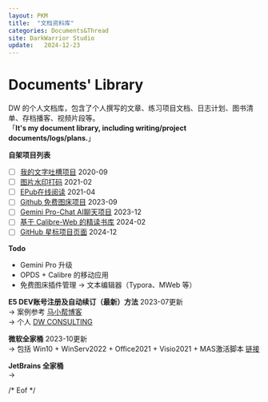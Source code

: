 ```yaml
---
layout: PKM
title:  "文档资料库"
categories: Documents&Thread
site: DarkWarrior Studio
update:   2024-12-23
---
```


# Documents' Library 

DW 的个人文档库，包含了个人撰写的文章、练习项目文档、日志计划、图书清单、存档播客、视频片段等。           
「__It's my document library, including writing/project documents/logs/plans.__」   

**自架项目列表**
 - [ ]  [我的文字吐槽项目](https://darkwarrior2025.xyz/wodebibi)    2020-09
 - [ ]  [图片水印打码](https://darkwarrior2025.xyz/picwatermark)    2021-02
 - [ ]  [EPub在线阅读](https://darkwarrior2025.xyz/epubreader)    2021-04
 - [ ]  [Github 免费图床项目](https://picx.darkwarrior2025.xyz/)    2023-09
 - [ ]  [Gemini Pro-Chat AI聊天项目](https://chat.darkwarrior2025.xyz/)    2023-12
 - [ ]  [基于 Calibre-Web 的精读书库](#IP "云主机搭建")    2024-02
 - [ ]  [GitHub 星标项目页面](https://mygstar.darkwarrior2025.xyz/)    2024-12

**Todo**
* Gemini Pro 升级  
* OPDS + Calibre 的移动应用
* 免费图床插件管理 → 文本编辑器（Typora、MWeb 等）


**E5 DEV账号注册及自动续订（最新）方法**   2023-07更新    
  →  案例参考 [马小帮博客](https://www.maxiaobang.com/9794.html)    
  →  个人 [DW CONSULTING](https://icruiseinfo.onmicrosoft.com)

**微软全家桶**    2023-10更新     
  →  包括 Win10 + WinServ2022 + Office2021 + Visio2021 + MAS激活脚本 [链接](https://pan.baidu.com/s/1Efb59sc94Rat78TZRZMgww?pwd=2233)    

**JetBrains 全家桶**    
  →  
  

/* Eof */

